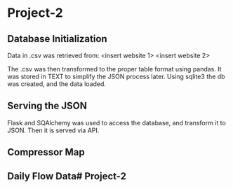 # Project-2

## Database Initialization
Data in .csv was retrieved from:
	<insert website 1>
	<insert website 2>

The .csv was then transformed to the proper table format using pandas. It was stored in TEXT to simplify the JSON process later. Using sqlite3 the db was created, and the data loaded.

## Serving the JSON
Flask and SQAlchemy was used to access the database, and transform it to JSON. Then it is served via API. 

## Compressor Map

## Daily Flow Data# Project-2